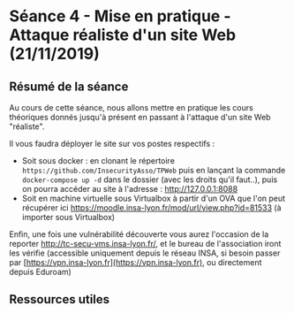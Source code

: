 # Séance 4 - Mise en pratique - Attaque réaliste d'un site Web (21/11/2019)

## Résumé de la séance

Au cours de cette séance, nous allons mettre en pratique les cours théoriques donnés jusqu'à présent en passant à l'attaque d'un site Web "réaliste".

Il vous faudra déployer le site sur vos postes respectifs :

- Soit sous docker : en clonant le répertoire `https://github.com/InsecurityAsso/TPWeb` puis en lançant la commande `docker-compose up -d` dans le dossier (avec les droits qu'il faut..), puis on pourra accéder au site à l'adresse : http://127.0.0.1:8088
- Soit en machine virtuelle sous Virtualbox à partir d'un OVA que l'on peut récupérer ici https://moodle.insa-lyon.fr/mod/url/view.php?id=81533 (à importer sous Virtualbox)

Enfin, une fois une vulnérabilité découverte vous aurez l'occasion de la reporter http://tc-secu-vms.insa-lyon.fr/, et le bureau de l'association iront les vérifie (accessible uniquement depuis le réseau INSA, si besoin passer par [https://vpn.insa-lyon.fr](https://vpn.insa-lyon.fr), ou directement depuis Eduroam)







## Ressources utiles

